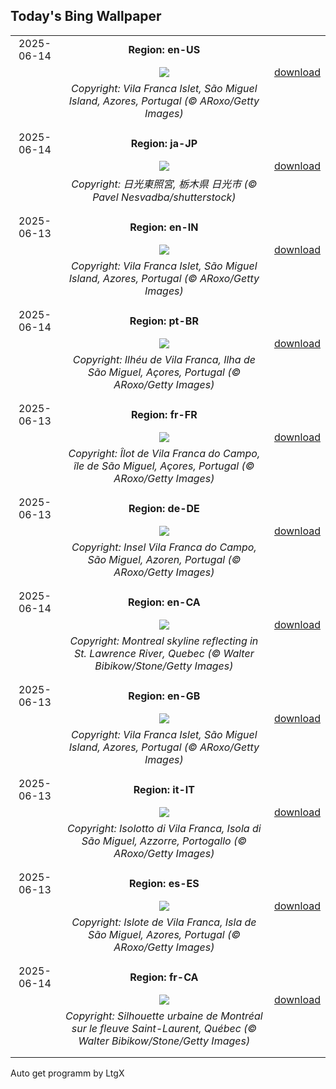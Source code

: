 ## Today's Bing Wallpaper
|      |      |      |
| :----: | :----: | :----: |
|2025-06-14|**Region: en-US**||
||![](https://www.bing.com/th?id=OHR.SanMiguelAzores_EN-US2785372768_UHD.jpg&pid=hp&w=1152&h=648&rs=1&c=4)| [download](https://www.bing.com/th?id=OHR.SanMiguelAzores_EN-US2785372768_UHD.jpg)|
||*Copyright: Vila Franca Islet, São Miguel Island, Azores, Portugal (© ARoxo/Getty Images)*
||
|||
|2025-06-14|**Region: ja-JP**||
||![](https://www.bing.com/th?id=OHR.NikkoToshoguShrine_JA-JP2939521159_UHD.jpg&pid=hp&w=1152&h=648&rs=1&c=4)| [download](https://www.bing.com/th?id=OHR.NikkoToshoguShrine_JA-JP2939521159_UHD.jpg)|
||*Copyright: 日光東照宮, 栃木県 日光市 (© Pavel Nesvadba/shutterstock)*
||
|||
|2025-06-13|**Region: en-IN**||
||![](https://www.bing.com/th?id=OHR.SanMiguelAzores_EN-IN2966282396_UHD.jpg&pid=hp&w=1152&h=648&rs=1&c=4)| [download](https://www.bing.com/th?id=OHR.SanMiguelAzores_EN-IN2966282396_UHD.jpg)|
||*Copyright: Vila Franca Islet, São Miguel Island, Azores, Portugal (© ARoxo/Getty Images)*
||
|||
|2025-06-14|**Region: pt-BR**||
||![](https://www.bing.com/th?id=OHR.SanMiguelAzores_PT-BR2658684793_UHD.jpg&pid=hp&w=1152&h=648&rs=1&c=4)| [download](https://www.bing.com/th?id=OHR.SanMiguelAzores_PT-BR2658684793_UHD.jpg)|
||*Copyright: Ilhéu de Vila Franca, Ilha de São Miguel, Açores, Portugal (© ARoxo/Getty Images)*
||
|||
|2025-06-13|**Region: fr-FR**||
||![](https://www.bing.com/th?id=OHR.SanMiguelAzores_FR-FR4225614562_UHD.jpg&pid=hp&w=1152&h=648&rs=1&c=4)| [download](https://www.bing.com/th?id=OHR.SanMiguelAzores_FR-FR4225614562_UHD.jpg)|
||*Copyright: Îlot de Vila Franca do Campo, île de São Miguel, Açores, Portugal (© ARoxo/Getty Images)*
||
|||
|2025-06-13|**Region: de-DE**||
||![](https://www.bing.com/th?id=OHR.SanMiguelAzores_DE-DE1015486500_UHD.jpg&pid=hp&w=1152&h=648&rs=1&c=4)| [download](https://www.bing.com/th?id=OHR.SanMiguelAzores_DE-DE1015486500_UHD.jpg)|
||*Copyright: Insel Vila Franca do Campo, São Miguel, Azoren, Portugal (© ARoxo/Getty Images)*
||
|||
|2025-06-14|**Region: en-CA**||
||![](https://www.bing.com/th?id=OHR.CanadianGPQuebec_EN-CA4428568673_UHD.jpg&pid=hp&w=1152&h=648&rs=1&c=4)| [download](https://www.bing.com/th?id=OHR.CanadianGPQuebec_EN-CA4428568673_UHD.jpg)|
||*Copyright: Montreal skyline reflecting in St. Lawrence River, Quebec (© Walter Bibikow/Stone/Getty Images)*
||
|||
|2025-06-13|**Region: en-GB**||
||![](https://www.bing.com/th?id=OHR.SanMiguelAzores_EN-GB5976110890_UHD.jpg&pid=hp&w=1152&h=648&rs=1&c=4)| [download](https://www.bing.com/th?id=OHR.SanMiguelAzores_EN-GB5976110890_UHD.jpg)|
||*Copyright: Vila Franca Islet, São Miguel Island, Azores, Portugal (© ARoxo/Getty Images)*
||
|||
|2025-06-13|**Region: it-IT**||
||![](https://www.bing.com/th?id=OHR.SanMiguelAzores_IT-IT5812547329_UHD.jpg&pid=hp&w=1152&h=648&rs=1&c=4)| [download](https://www.bing.com/th?id=OHR.SanMiguelAzores_IT-IT5812547329_UHD.jpg)|
||*Copyright: Isolotto di Vila Franca, Isola di São Miguel, Azzorre, Portogallo (© ARoxo/Getty Images)*
||
|||
|2025-06-13|**Region: es-ES**||
||![](https://www.bing.com/th?id=OHR.SanMiguelAzores_ES-ES2993664759_UHD.jpg&pid=hp&w=1152&h=648&rs=1&c=4)| [download](https://www.bing.com/th?id=OHR.SanMiguelAzores_ES-ES2993664759_UHD.jpg)|
||*Copyright: Islote de Vila Franca, Isla de São Miguel, Azores, Portugal (© ARoxo/Getty Images)*
||
|||
|2025-06-14|**Region: fr-CA**||
||![](https://www.bing.com/th?id=OHR.CanadianGPQuebec_FR-CA7810531088_UHD.jpg&pid=hp&w=1152&h=648&rs=1&c=4)| [download](https://www.bing.com/th?id=OHR.CanadianGPQuebec_FR-CA7810531088_UHD.jpg)|
||*Copyright: Silhouette urbaine de Montréal sur le fleuve Saint-Laurent, Québec (© Walter Bibikow/Stone/Getty Images)*
||
|||

Auto get programm by LtgX
